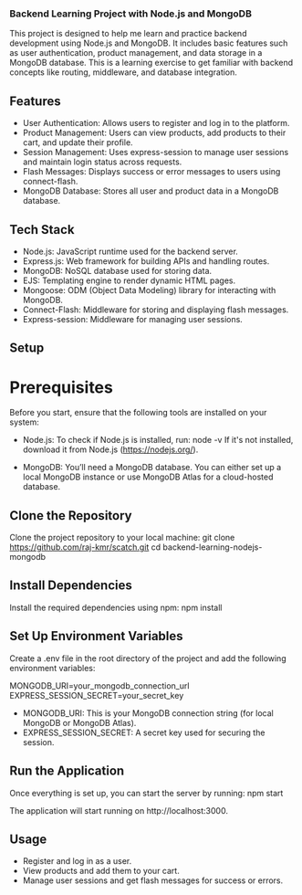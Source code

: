 ### Backend Learning Project with Node.js and MongoDB

This project is designed to help me learn and practice backend development using Node.js and MongoDB. It includes basic features such as user authentication, product management, and data storage in a MongoDB database. This is a learning exercise to get familiar with backend concepts like routing, middleware, and database integration.

## Features

- User Authentication: Allows users to register and log in to the platform.
- Product Management: Users can view products, add products to their cart, and update their profile.
- Session Management: Uses express-session to manage user sessions and maintain login status across requests.
- Flash Messages: Displays success or error messages to users using connect-flash.
- MongoDB Database: Stores all user and product data in a MongoDB database.

## Tech Stack

- Node.js: JavaScript runtime used for the backend server.
- Express.js: Web framework for building APIs and handling routes.
- MongoDB: NoSQL database used for storing data.
- EJS: Templating engine to render dynamic HTML pages.
- Mongoose: ODM (Object Data Modeling) library for interacting with MongoDB.
- Connect-Flash: Middleware for storing and displaying flash messages.
- Express-session: Middleware for managing user sessions.

## Setup

# Prerequisites

Before you start, ensure that the following tools are installed on your system:

- Node.js: To check if Node.js is installed, run:
  node -v
  If it's not installed, download it from Node.js (https://nodejs.org/).

- MongoDB: You’ll need a MongoDB database. You can either set up a local MongoDB instance or use MongoDB Atlas for a cloud-hosted database.

## Clone the Repository

Clone the project repository to your local machine:
git clone https://github.com/raj-kmr/scatch.git
cd backend-learning-nodejs-mongodb

## Install Dependencies

Install the required dependencies using npm:
npm install

## Set Up Environment Variables

Create a .env file in the root directory of the project and add the following environment variables:

MONGODB_URI=your_mongodb_connection_url
EXPRESS_SESSION_SECRET=your_secret_key

- MONGODB_URI: This is your MongoDB connection string (for local MongoDB or MongoDB Atlas).
- EXPRESS_SESSION_SECRET: A secret key used for securing the session.

## Run the Application

Once everything is set up, you can start the server by running:
npm start

The application will start running on http://localhost:3000.

##  Usage

- Register and log in as a user.
- View products and add them to your cart.
- Manage user sessions and get flash messages for success or errors.

